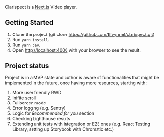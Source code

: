 Clarispect is a [Next.js](https://nextjs.org) Video player.

## Getting Started

1. Clone the project (git clone https://github.com/Elvynnel/clarispect.git)
2. Run `yarn install`.
3. Run `yarn dev`.
4. Open [http://localhost:4000](http://localhost:4000) with your browser to see the result.

## Project status

Project is in a MVP state and author is aware of functionalities that might be implemented in the future, once having more resources, starting with:

1. More user friendly RWD
2. Inifite scroll
3. Fullscreen mode
4. Error logging (e.g. Sentry)
5. Logic for _Recommended for you_ section
6. Checking Lighthouse results
7. Extending unit tests with integration or E2E ones (e.g. React Testing Library, setting up Storybook with Chromatic etc.)

